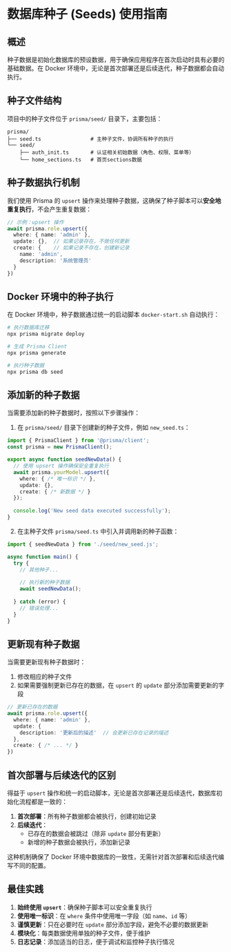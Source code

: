 # 数据库种子 (Seeds) 使用指南

## 概述

种子数据是初始化数据库的预设数据，用于确保应用程序在首次启动时具有必要的基础数据。在 Docker 环境中，无论是首次部署还是后续迭代，种子数据都会自动执行。

## 种子文件结构

项目中的种子文件位于 `prisma/seed/` 目录下，主要包括：

```
prisma/
├── seed.ts                # 主种子文件，协调所有种子的执行
└── seed/
    ├── auth_init.ts       # 认证相关初始数据（角色、权限、菜单等）
    └── home_sections.ts   # 首页sections数据
```

## 种子数据执行机制

我们使用 Prisma 的 `upsert` 操作来处理种子数据，这确保了种子脚本可以**安全地重复执行**，不会产生重复数据：

```typescript
// 示例：upsert 操作
await prisma.role.upsert({
  where: { name: 'admin' },
  update: {},  // 如果记录存在，不做任何更新
  create: {    // 如果记录不存在，创建新记录
    name: 'admin',
    description: '系统管理员'
  }
})
```

## Docker 环境中的种子执行

在 Docker 环境中，种子数据通过统一的启动脚本 `docker-start.sh` 自动执行：

```bash
# 执行数据库迁移
npx prisma migrate deploy

# 生成 Prisma Client
npx prisma generate

# 执行种子数据
npx prisma db seed
```

## 添加新的种子数据

当需要添加新的种子数据时，按照以下步骤操作：

1. 在 `prisma/seed/` 目录下创建新的种子文件，例如 `new_seed.ts`：

```typescript
import { PrismaClient } from '@prisma/client';
const prisma = new PrismaClient();

export async function seedNewData() {
  // 使用 upsert 操作确保安全重复执行
  await prisma.yourModel.upsert({
    where: { /* 唯一标识 */ },
    update: {},
    create: { /* 新数据 */ }
  });
  
  console.log('New seed data executed successfully');
}
```

2. 在主种子文件 `prisma/seed.ts` 中引入并调用新的种子函数：

```typescript
import { seedNewData } from './seed/new_seed.js';

async function main() {
  try {
    // 其他种子...
    
    // 执行新的种子数据
    await seedNewData();
    
  } catch (error) {
    // 错误处理...
  }
}
```

## 更新现有种子数据

当需要更新现有种子数据时：

1. 修改相应的种子文件
2. 如果需要强制更新已存在的数据，在 `upsert` 的 `update` 部分添加需要更新的字段

```typescript
// 更新已存在的数据
await prisma.role.upsert({
  where: { name: 'admin' },
  update: { 
    description: '更新后的描述'  // 会更新已存在记录的描述
  },
  create: { /* ... */ }
})
```

## 首次部署与后续迭代的区别

得益于 `upsert` 操作和统一的启动脚本，无论是首次部署还是后续迭代，数据库初始化流程都是一致的：

1. **首次部署**：所有种子数据都会被执行，创建初始记录
2. **后续迭代**：
   - 已存在的数据会被跳过（除非 `update` 部分有更新）
   - 新增的种子数据会被执行，添加新记录

这种机制确保了 Docker 环境中数据库的一致性，无需针对首次部署和后续迭代编写不同的配置。

## 最佳实践

1. **始终使用 `upsert`**：确保种子脚本可以安全重复执行
2. **使用唯一标识**：在 `where` 条件中使用唯一字段（如 `name`、`id` 等）
3. **谨慎更新**：只在必要时在 `update` 部分添加字段，避免不必要的数据更新
4. **模块化**：每类数据使用单独的种子文件，便于维护
5. **日志记录**：添加适当的日志，便于调试和监控种子执行情况
